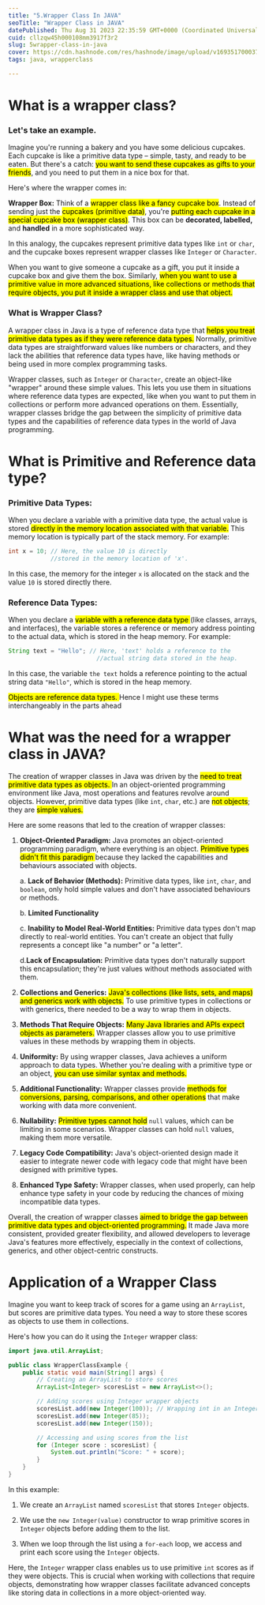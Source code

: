 ```yaml
---
title: "5.Wrapper Class In JAVA"
seoTitle: "Wrapper Class in JAVA"
datePublished: Thu Aug 31 2023 22:35:59 GMT+0000 (Coordinated Universal Time)
cuid: cllzqw45h000108mm3917f3r2
slug: 5wrapper-class-in-java
cover: https://cdn.hashnode.com/res/hashnode/image/upload/v1693517000379/736b9855-15c3-4a50-b376-4ccad8879238.png
tags: java, wrapperclass

---
```


# What is a wrapper class?

### Let's take an example.

Imagine you're running a bakery and you have some delicious cupcakes. Each cupcake is like a primitive data type – simple, tasty, and ready to be eaten. But there's a catch: <mark>you want to send these cupcakes as gifts to your friends</mark>, and you need to put them in a nice box for that.

Here's where the wrapper comes in:

**Wrapper Box:** Think of a <mark>wrapper class like a fancy cupcake box</mark>. Instead of sending just the <mark>cupcakes (primitive data)</mark>, you're <mark>putting each cupcake in a special cupcake box (wrapper class)</mark>. This box can be **decorated, labelled,** and **handled** in a more sophisticated way.

In this analogy, the cupcakes represent primitive data types like `int` or `char`, and the cupcake boxes represent wrapper classes like `Integer` or `Character`.

When you want to give someone a cupcake as a gift, you put it inside a cupcake box and give them the box. Similarly, <mark>when you want to use a primitive value in more advanced situations, like collections or methods that require objects, you put it inside a wrapper class and use that object.</mark>

### What is Wrapper Class?

A wrapper class in Java is a type of reference data type that <mark>helps you treat primitive data types as if they were reference data types.</mark> Normally, primitive data types are straightforward values like numbers or characters, and they lack the abilities that reference data types have, like having methods or being used in more complex programming tasks.

Wrapper classes, such as `Integer` or `Character`, create an object-like "wrapper" around these simple values. This lets you use them in situations where reference data types are expected, like when you want to put them in collections or perform more advanced operations on them. Essentially, wrapper classes bridge the gap between the simplicity of primitive data types and the capabilities of reference data types in the world of Java programming.

# What is Primitive and Reference data type?

### **Primitive Data Types:**

When you declare a variable with a primitive data type, the actual value is stored <mark>directly in the memory location associated with that variable.</mark> This memory location is typically part of the stack memory. For example:

```java
int x = 10; // Here, the value 10 is directly 
            //stored in the memory location of 'x'.
```

In this case, the memory for the integer `x` is allocated on the stack and the value `10` is stored directly there.

### **Reference Data Types:**

When you declare a <mark>variable with a reference data type </mark> (like classes, arrays, and interfaces), the variable stores a reference or memory address pointing to the actual data, which is stored in the heap memory. For example:

```java
String text = "Hello"; // Here, 'text' holds a reference to the 
                         //actual string data stored in the heap.
```

In this case, the variable `the text` holds a reference pointing to the actual string data `"Hello"`, which is stored in the heap memory.

<mark>Objects are reference data types. </mark> Hence I might use these terms interchangeably in the parts ahead

# What was the need for a wrapper class in JAVA?

The creation of wrapper classes in Java was driven by the <mark>need to treat primitive data types as objects. </mark> In an object-oriented programming environment like Java, most operations and features revolve around objects. However, primitive data types (like `int`, `char`, etc.) are <mark> not objects</mark>; they are <mark>simple values.</mark>

Here are some reasons that led to the creation of wrapper classes:

1. **Object-Oriented Paradigm:** Java promotes an object-oriented programming paradigm, where everything is an object. <mark>Primitive types didn't fit this paradigm </mark> because they lacked the capabilities and behaviours associated with objects.
    
    a. **Lack of Behavior (Methods):** Primitive data types, like `int`, `char`, and `boolean`, only hold simple values and don't have associated behaviours or methods.
    
    b. **Limited Functionality**
    
    c. **Inability to Model Real-World Entities:** Primitive data types don't map directly to real-world entities. You can't create an object that fully represents a concept like "a number" or "a letter".
    
    d.**Lack of Encapsulation:** Primitive data types don't naturally support this encapsulation; they're just values without methods associated with them.
    
2. **Collections and Generics:** <mark>Java's collections (like lists, sets, and maps) and generics work with objects.</mark> To use primitive types in collections or with generics, there needed to be a way to wrap them in objects.
    
3. **Methods That Require Objects:** <mark>Many Java libraries and APIs expect objects as parameters.</mark> Wrapper classes allow you to use primitive values in these methods by wrapping them in objects.
    
4. **Uniformity:** By using wrapper classes, Java achieves a uniform approach to data types. Whether you're dealing with a primitive type or an object, <mark>you can use similar syntax and methods.</mark>
    
5. **Additional Functionality:** Wrapper classes provide <mark>methods for conversions, parsing, comparisons, and other operations</mark> that make working with data more convenient.
    
6. **Nullability:** <mark>Primitive types cannot hold</mark> `null` values, which can be limiting in some scenarios. Wrapper classes can hold `null` values, making them more versatile.
    
7. **Legacy Code Compatibility:** Java's object-oriented design made it easier to integrate newer code with legacy code that might have been designed with primitive types.
    
8. **Enhanced Type Safety:** Wrapper classes, when used properly, can help enhance type safety in your code by reducing the chances of mixing incompatible data types.
    

Overall, the creation of wrapper classes <mark>aimed to bridge the gap between primitive data types and object-oriented programming.</mark> It made Java more consistent, provided greater flexibility, and allowed developers to leverage Java's features more effectively, especially in the context of collections, generics, and other object-centric constructs.

# Application of a Wrapper Class

Imagine you want to keep track of scores for a game using an `ArrayList`, but scores are primitive data types. You need a way to store these scores as objects to use them in collections.

Here's how you can do it using the `Integer` wrapper class:

```java
import java.util.ArrayList;

public class WrapperClassExample {
    public static void main(String[] args) {
        // Creating an ArrayList to store scores
        ArrayList<Integer> scoresList = new ArrayList<>();

        // Adding scores using Integer wrapper objects
        scoresList.add(new Integer(100)); // Wrapping int in an Integer object
        scoresList.add(new Integer(85));
        scoresList.add(new Integer(150));

        // Accessing and using scores from the list
        for (Integer score : scoresList) {
            System.out.println("Score: " + score);
        }
    }
}
```

In this example:

1. We create an `ArrayList` named `scoresList` that stores `Integer` objects.
    
2. We use the `new Integer(value)` constructor to wrap primitive scores in `Integer` objects before adding them to the list.
    
3. When we loop through the list using a `for-each` loop, we access and print each score using the `Integer` objects.
    

Here, the `Integer` wrapper class enables us to use primitive `int` scores as if they were objects. This is crucial when working with collections that require objects, demonstrating how wrapper classes facilitate advanced concepts like storing data in collections in a more object-oriented way.